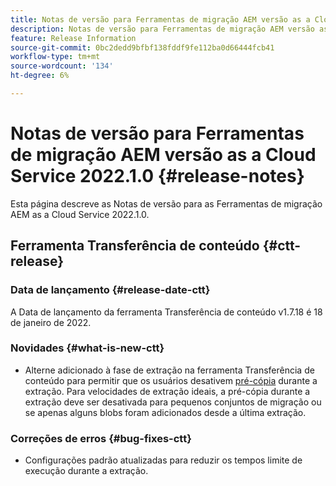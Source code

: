 ```yaml
---
title: Notas de versão para Ferramentas de migração AEM versão as a Cloud Service 2022.1.0
description: Notas de versão para Ferramentas de migração AEM versão as a Cloud Service 2022.1.0
feature: Release Information
source-git-commit: 0bc2dedd9bfbf138fddf9fe112ba0d66444fcb41
workflow-type: tm+mt
source-wordcount: '134'
ht-degree: 6%

---
```



# Notas de versão para Ferramentas de migração AEM versão as a Cloud Service 2022.1.0 {#release-notes}

Esta página descreve as Notas de versão para as Ferramentas de migração AEM as a Cloud Service 2022.1.0.

## Ferramenta Transferência de conteúdo {#ctt-release}

### Data de lançamento {#release-date-ctt}

A Data de lançamento da ferramenta Transferência de conteúdo v1.7.18 é 18 de janeiro de 2022.

### Novidades {#what-is-new-ctt}

* Alterne adicionado à fase de extração na ferramenta Transferência de conteúdo para permitir que os usuários desativem [pré-cópia](https://experienceleague.adobe.com/docs/experience-manager-cloud-service/moving/cloud-migration/content-transfer-tool/handling-large-content-repositories.html?lang=en) durante a extração. Para velocidades de extração ideais, a pré-cópia durante a extração deve ser desativada para pequenos conjuntos de migração ou se apenas alguns blobs foram adicionados desde a última extração.

### Correções de erros {#bug-fixes-ctt}

* Configurações padrão atualizadas para reduzir os tempos limite de execução durante a extração.
